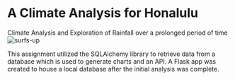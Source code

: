 # A Climate Analysis for Honalulu 
Climate Analysis and Exploration of Rainfall over a prolonged period of time
![surfs-up](https://user-images.githubusercontent.com/85190553/142776964-0f393aa7-83c7-462b-a490-81f615b31861.png)

This assignment utilized the SQLAlchemy library to retrieve data from a database which is used to generate charts and an API. A Flask app was created to house a local database after the initial analysis was complete. 
